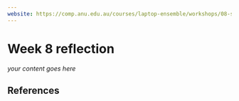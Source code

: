 ```yaml
---
website: https://comp.anu.edu.au/courses/laptop-ensemble/workshops/08-synthesis-and-sampling-2/
---
```


# Week 8 reflection

_your content goes here_

## References